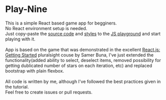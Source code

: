 # Play-Nine
This is a simple React based game app for begginers. <br />No React environment setup is needed. <br /> Just copy-paste the [source code](source.js) and [styles](styles.css) to the <a href='https://jscomplete.com/repl/'>JS playground</a> and start playing with it. <br /><br />App is based on the game that was demonstrated in the excellent <a href='https://www.pluralsight.com/courses/react-js-getting-started'> React.js: Getting Started</a> pluralsight couse by Samer Buna, I've just extended the functionality(added ability to select, deselect items, removed possibility for getting dublicated number of stars on each iteration, etc) and replaced bootstrap with plain flexbox. <br /><br />All code is written by me, although I've followed the best practices given in the tutorial. <br />Feel free to create issues or pull requests.
